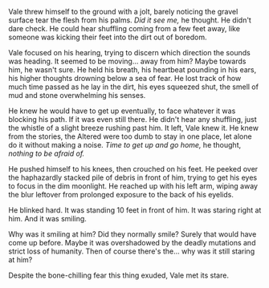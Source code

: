Vale threw himself to the ground with a jolt, barely noticing the gravel surface tear the flesh from his palms. *Did it see me,* he thought. He didn't dare check. He could hear shuffling coming from a few feet away, like someone was kicking their feet into the dirt out of boredom.

Vale focused on his hearing, trying to discern which direction the sounds was heading. It seemed to be moving... away from him? Maybe towards him, he wasn't sure. He held his breath, his heartbeat pounding in his ears, his higher thoughts drowning below a sea of fear. He lost track of how much time passed as he lay in the dirt, his eyes squeezed shut, the smell of mud and stone overwhelming his senses.

He knew he would have to get up eventually, to face whatever it was blocking his path. If it was even still there. He didn't hear any shuffling, just the whistle of a slight breeze rushing past him. It left, Vale knew it. He knew from the stories, the Altered were too dumb to stay in one place, let alone do it without making a noise. *Time to get up and go home,* he thought, *nothing to be afraid of.*

He pushed himself to his knees, then crouched on his feet. He peeked over the haphazardly stacked pile of debris in front of him, trying to get his eyes to focus in the dim moonlight. He reached up with his left arm, wiping away the blur leftover from prolonged exposure to the back of his eyelids.

He blinked hard. It was standing 10 feet in front of him. It was staring right at him. And it was smiling.

Why was it smiling at him? Did they normally smile? Surely that would have come up before. Maybe it was overshadowed by the deadly mutations and strict loss of humanity. Then of course there's the... why was it still staring at him?

Despite the bone-chilling fear this thing exuded, Vale met its stare.